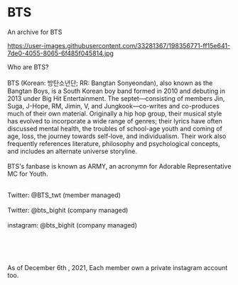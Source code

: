 # BTS
An archive for BTS

https://user-images.githubusercontent.com/33281367/198356771-ff15e641-7de0-4055-8065-6f485f045814.jpg

Who are BTS? <br> </br>
BTS (Korean: 방탄소년단; RR: Bangtan Sonyeondan), also known as the Bangtan Boys, is a South Korean boy band formed in 2010 and debuting in 2013 under Big Hit Entertainment. The septet—consisting of members Jin, Suga, J-Hope, RM, Jimin, V, and Jungkook—co-writes and co-produces much of their own material. Originally a hip hop group, their musical style has evolved to incorporate a wide range of genres; their lyrics have often discussed mental health, the troubles of school-age youth and coming of age, loss, the journey towards self-love, and individualism. Their work also frequently references literature, philosophy and psychological concepts, and includes an alternate universe storyline.
<br></br>
BTS's fanbase is known as ARMY, an acronymn for Adorable Representative MC for Youth.
<br></br>

Twitter: @BTS_twt  (member managed)<br></br>
Twitter: @bts_bighit  (company managed)<br></br>
instagram: @bts_bighit  (company managed)<br></br>

<br></br>

As of December 6th , 2021, Each member own a private instagram account too.

